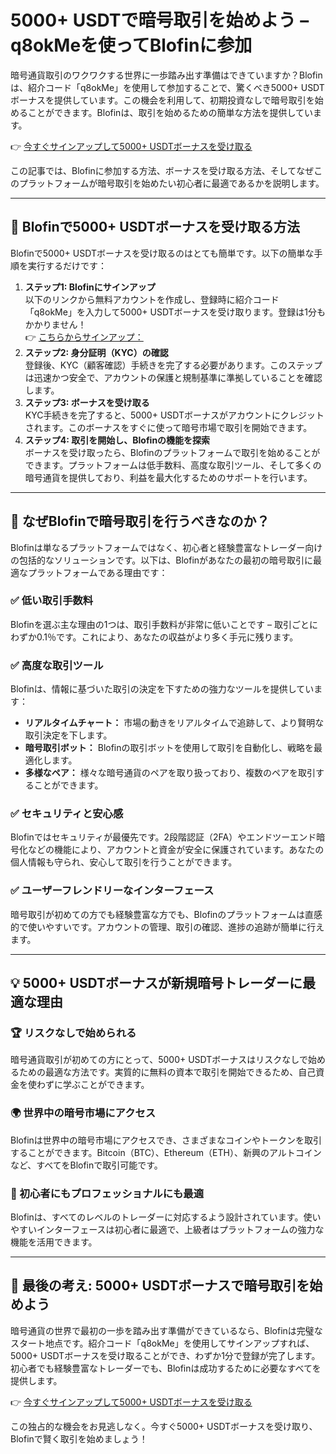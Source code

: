 <h1>5000+ USDTで暗号取引を始めよう – q8okMeを使ってBlofinに参加</h1>

<p>暗号通貨取引のワクワクする世界に一歩踏み出す準備はできていますか？Blofinは、紹介コード「q8okMe」を使用して参加することで、驚くべき5000+ USDTボーナスを提供しています。この機会を利用して、初期投資なしで暗号取引を始めることができます。Blofinは、取引を始めるための簡単な方法を提供しています。</p>

<p>👉 <a href="https://blofin.com/register?referral_code=q8okMe">今すぐサインアップして5000+ USDTボーナスを受け取る</a></p>

<p>この記事では、Blofinに参加する方法、ボーナスを受け取る方法、そしてなぜこのプラットフォームが暗号取引を始めたい初心者に最適であるかを説明します。</p>

<hr>

<h2>🎁 Blofinで5000+ USDTボーナスを受け取る方法</h2>

<p>Blofinで5000+ USDTボーナスを受け取るのはとても簡単です。以下の簡単な手順を実行するだけです：</p>

<ol>
    <li><strong>ステップ1: Blofinにサインアップ</strong><br>
        以下のリンクから無料アカウントを作成し、登録時に紹介コード「q8okMe」を入力して5000+ USDTボーナスを受け取ります。登録は1分もかかりません！<br>
        👉 <a href="https://blofin.com/register?referral_code=q8okMe">こちらからサインアップ：</a>
    </li>
    <li><strong>ステップ2: 身分証明（KYC）の確認</strong><br>
        登録後、KYC（顧客確認）手続きを完了する必要があります。このステップは迅速かつ安全で、アカウントの保護と規制基準に準拠していることを確認します。</li>
    <li><strong>ステップ3: ボーナスを受け取る</strong><br>
        KYC手続きを完了すると、5000+ USDTボーナスがアカウントにクレジットされます。このボーナスをすぐに使って暗号市場で取引を開始できます。</li>
    <li><strong>ステップ4: 取引を開始し、Blofinの機能を探索</strong><br>
        ボーナスを受け取ったら、Blofinのプラットフォームで取引を始めることができます。プラットフォームは低手数料、高度な取引ツール、そして多くの暗号通貨を提供しており、利益を最大化するためのサポートを行います。</li>
</ol>

<hr>

<h2>🚀 なぜBlofinで暗号取引を行うべきなのか？</h2>

<p>Blofinは単なるプラットフォームではなく、初心者と経験豊富なトレーダー向けの包括的なソリューションです。以下は、Blofinがあなたの最初の暗号取引に最適なプラットフォームである理由です：</p>

<h3>✅ 低い取引手数料</h3>
<p>Blofinを選ぶ主な理由の1つは、取引手数料が非常に低いことです – 取引ごとにわずか0.1％です。これにより、あなたの収益がより多く手元に残ります。</p>

<h3>✅ 高度な取引ツール</h3>
<p>Blofinは、情報に基づいた取引の決定を下すための強力なツールを提供しています：</p>
<ul>
    <li><strong>リアルタイムチャート：</strong> 市場の動きをリアルタイムで追跡して、より賢明な取引決定を下します。</li>
    <li><strong>暗号取引ボット：</strong> Blofinの取引ボットを使用して取引を自動化し、戦略を最適化します。</li>
    <li><strong>多様なペア：</strong> 様々な暗号通貨のペアを取り扱っており、複数のペアを取引することができます。</li>
</ul>

<h3>✅ セキュリティと安心感</h3>
<p>Blofinではセキュリティが最優先です。2段階認証（2FA）やエンドツーエンド暗号化などの機能により、アカウントと資金が安全に保護されています。あなたの個人情報も守られ、安心して取引を行うことができます。</p>

<h3>✅ ユーザーフレンドリーなインターフェース</h3>
<p>暗号取引が初めての方でも経験豊富な方でも、Blofinのプラットフォームは直感的で使いやすいです。アカウントの管理、取引の確認、進捗の追跡が簡単に行えます。</p>

<hr>

<h2>💡 5000+ USDTボーナスが新規暗号トレーダーに最適な理由</h2>

<h3>🏆 リスクなしで始められる</h3>
<p>暗号通貨取引が初めての方にとって、5000+ USDTボーナスはリスクなしで始めるための最適な方法です。実質的に無料の資本で取引を開始できるため、自己資金を使わずに学ぶことができます。</p>

<h3>🌍 世界中の暗号市場にアクセス</h3>
<p>Blofinは世界中の暗号市場にアクセスでき、さまざまなコインやトークンを取引することができます。Bitcoin（BTC）、Ethereum（ETH）、新興のアルトコインなど、すべてをBlofinで取引可能です。</p>

<h3>💼 初心者にもプロフェッショナルにも最適</h3>
<p>Blofinは、すべてのレベルのトレーダーに対応するよう設計されています。使いやすいインターフェースは初心者に最適で、上級者はプラットフォームの強力な機能を活用できます。</p>

<hr>

<h2>🎯 最後の考え: 5000+ USDTボーナスで暗号取引を始めよう</h2>

<p>暗号通貨の世界で最初の一歩を踏み出す準備ができているなら、Blofinは完璧なスタート地点です。紹介コード「q8okMe」を使用してサインアップすれば、5000+ USDTボーナスを受け取ることができ、わずか1分で登録が完了します。初心者でも経験豊富なトレーダーでも、Blofinは成功するために必要なすべてを提供します。</p>

<p>👉 <a href="https://blofin.com/register?referral_code=q8okMe">今すぐサインアップして5000+ USDTボーナスを受け取る</a></p>

<p>この独占的な機会をお見逃しなく。今すぐ5000+ USDTボーナスを受け取り、Blofinで賢く取引を始めましょう！</p>

</body>
</html>

